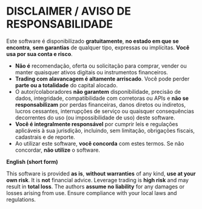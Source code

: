 # DISCLAIMER / AVISO DE RESPONSABILIDADE

Este software é disponibilizado **gratuitamente**, **no estado em que se encontra**, **sem garantias** de qualquer tipo, expressas ou implícitas. **Você usa por sua conta e risco**.

- **Não é** recomendação, oferta ou solicitação para comprar, vender ou manter quaisquer ativos digitais ou instrumentos financeiros.
- **Trading com alavancagem é altamente arriscado**. Você pode perder **parte ou a totalidade** do capital alocado.
- O autor/colaboradores **não garantem** disponibilidade, precisão de dados, integridade, compatibilidade com corretoras ou APIs e **não se responsabilizam** por perdas financeiras, danos diretos ou indiretos, lucros cessantes, interrupções de serviço ou quaisquer consequências decorrentes do uso (ou impossibilidade de uso) deste software.
- **Você é integralmente responsável** por cumprir leis e regulações aplicáveis à sua jurisdição, incluindo, sem limitação, obrigações fiscais, cadastrais e de reporte.
- Ao utilizar este software, **você concorda** com estes termos. Se não concordar, **não utilize** o software.

**English (short form)**

This software is provided **as is**, **without warranties** of any kind, **use at your own risk**. It is **not** financial advice. Leverage trading is **high risk** and may result in **total loss**. The authors **assume no liability** for any damages or losses arising from use. Ensure compliance with your local laws and regulations.
